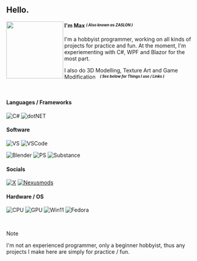 ## Hello.

<img align="left" width="150" height="150" src="https://github.com/ZSLN-dev/ZSLN-dev/assets/157525219/bff72a3d-5cbe-4423-8871-91f465838dd1">

#### I'm Max  *<sup><sub>( Also known as ZASLON )</sub></sup>*

I'm a hobbyist programmer, working on all kinds of projects for practice and fun. At the moment, I'm experiementing with C#, WPF and Blazor for the most part.
   
I also do 3D Modelling, Texture Art and Game Modification &nbsp; ***<sup><sub>( See below for Things I use / Links )</sub></sup>***

   <p>&nbsp;</p>
   
#### Languages / Frameworks
![C#](https://img.shields.io/badge/C%23-239120?style=for-the-badge&logo=csharp&logoColor=white) ![dotNET](https://img.shields.io/badge/.NET-5C2D91?style=for-the-badge&logo=.net&logoColor=white)

#### Software
![VS](https://img.shields.io/badge/Visual_Studio-5C2D91?style=for-the-badge&logo=visual%20studio&logoColor=white) ![VSCode](https://img.shields.io/badge/VSCode-0078D4?style=for-the-badge&logo=visual%20studio%20code&logoColor=white)

![Blender](https://img.shields.io/badge/blender-%23F5792A.svg?style=for-the-badge&logo=blender&logoColor=white) ![PS](https://img.shields.io/badge/Photoshop-31A8FF?style=for-the-badge&logo=Adobe%20Photoshop&logoColor=black) ![Substance](https://img.shields.io/badge/-Substance_Painter-green?style=for-the-badge&logo=)

#### Socials
[![X](https://img.shields.io/badge/Twitter-1DA1F2?style=for-the-badge&logo=twitter&logoColor=white)](https://twitter.com/ZASLONPC) [![Nexusmods](https://img.shields.io/badge/-nexusmods-orange?style=for-the-badge&logo=)](https://www.nexusmods.com/users/127940103)

#### Hardware / OS
![CPU](https://img.shields.io/badge/i7_9700k-0071C5?style=for-the-badge&logo=intel&logoColor=white) ![GPU](https://img.shields.io/badge/RTX3060ti-76B900?style=for-the-badge&logo=nvidia&logoColor=white) ![Win11](https://img.shields.io/badge/Windows-0078D6?style=for-the-badge&logo=windows&logoColor=white) ![Fedora](https://img.shields.io/badge/Fedora-294172?style=for-the-badge&logo=fedora&logoColor=white)

   <p>&nbsp;</p>

> [!NOTE]  
> I'm not an experienced programmer, only a beginner hobbyist, thus any projects I make here are simply for practice / fun.
